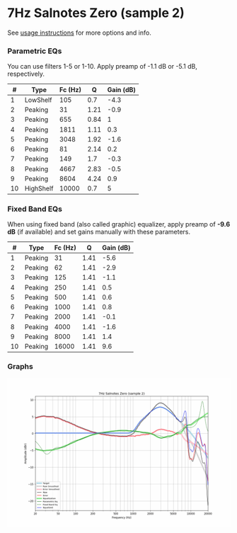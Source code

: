 # 7Hz Salnotes Zero (sample 2)
See [usage instructions](https://github.com/jaakkopasanen/AutoEq#usage) for more options and info.

### Parametric EQs
You can use filters 1-5 or 1-10. Apply preamp of -1.1 dB or -5.1 dB, respectively.

|   # | Type      |   Fc (Hz) |    Q |   Gain (dB) |
|-----|-----------|-----------|------|-------------|
|   1 | LowShelf  |       105 | 0.7  |        -4.3 |
|   2 | Peaking   |        31 | 1.21 |        -0.9 |
|   3 | Peaking   |       655 | 0.84 |         1   |
|   4 | Peaking   |      1811 | 1.11 |         0.3 |
|   5 | Peaking   |      3048 | 1.92 |        -1.6 |
|   6 | Peaking   |        81 | 2.14 |         0.2 |
|   7 | Peaking   |       149 | 1.7  |        -0.3 |
|   8 | Peaking   |      4667 | 2.83 |        -0.5 |
|   9 | Peaking   |      8604 | 4.24 |         0.9 |
|  10 | HighShelf |     10000 | 0.7  |         5   |

### Fixed Band EQs
When using fixed band (also called graphic) equalizer, apply preamp of **-9.6 dB** (if available) and set gains manually with these parameters.

|   # | Type    |   Fc (Hz) |    Q |   Gain (dB) |
|-----|---------|-----------|------|-------------|
|   1 | Peaking |        31 | 1.41 |        -5.6 |
|   2 | Peaking |        62 | 1.41 |        -2.9 |
|   3 | Peaking |       125 | 1.41 |        -1.1 |
|   4 | Peaking |       250 | 1.41 |         0.5 |
|   5 | Peaking |       500 | 1.41 |         0.6 |
|   6 | Peaking |      1000 | 1.41 |         0.8 |
|   7 | Peaking |      2000 | 1.41 |        -0.1 |
|   8 | Peaking |      4000 | 1.41 |        -1.6 |
|   9 | Peaking |      8000 | 1.41 |         1.4 |
|  10 | Peaking |     16000 | 1.41 |         9.6 |

### Graphs
![](./7Hz%20Salnotes%20Zero%20(sample%202).png)
